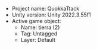 <!-- UNITY CODE ASSIST INSTRUCTIONS START -->
- Project name: QuokkaTtack
- Unity version: Unity 2022.3.55f1
- Active game object:
  - Name: tierra (2)
  - Tag: Untagged
  - Layer: Default
<!-- UNITY CODE ASSIST INSTRUCTIONS END -->